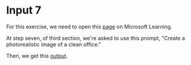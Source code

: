 # Input 7

For this exercise, we need to open this [page](https://microsoftlearning.github.io/mslearn-ai-fundamentals/Instructions/Labs/12-generative-ai.html) on Microsoft Learning.

At step seven, of third section, we're asked to use this prompt, "Create a photorealistic image of a clean office."

Then, we get this [output](https://github.com/fernandosserra/microsoft-copilot-ai-dio/blob/main/outputs/Output_7.png).